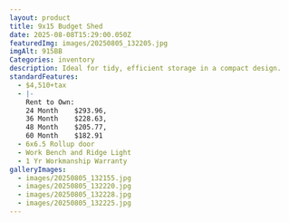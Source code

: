 ```yaml
---
layout: product
title: 9x15 Budget Shed
date: 2025-08-08T15:29:00.050Z
featuredImg: images/20250805_132205.jpg
imgAlt: 915BB
Categories: inventory
description: Ideal for tidy, efficient storage in a compact design.
standardFeatures:
  - $4,510+tax
  - |-
    Rent to Own:
    24 Month	$293.96,
    36 Month	$228.63,
    48 Month	$205.77,
    60 Month	$182.91
  - 6x6.5 Rollup door
  - Work Bench and Ridge Light
  - 1 Yr Workmanship Warranty
galleryImages:
  - images/20250805_132155.jpg
  - images/20250805_132220.jpg
  - images/20250805_132228.jpg
  - images/20250805_132225.jpg
---
```

